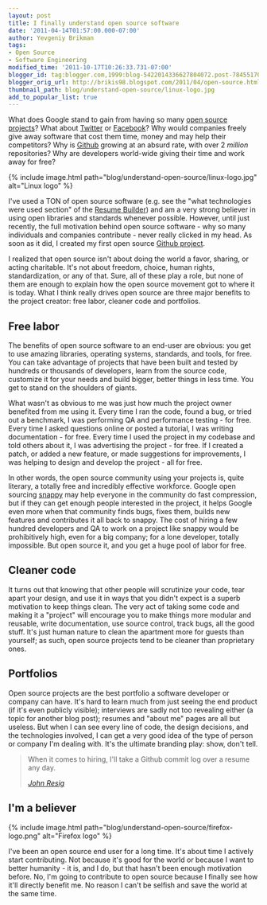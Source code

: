 ```yaml
---
layout: post
title: I finally understand open source software
date: '2011-04-14T01:57:00.000-07:00'
author: Yevgeniy Brikman
tags:
- Open Source
- Software Engineering
modified_time: '2011-10-17T10:26:33.731-07:00'
blogger_id: tag:blogger.com,1999:blog-5422014336627804072.post-7845517068355703366
blogger_orig_url: http://brikis98.blogspot.com/2011/04/open-source.html
thumbnail_path: blog/understand-open-source/linux-logo.jpg
add_to_popular_list: true
---
```


What does Google stand to gain from having so many [open source 
projects](http://code.google.com/opensource/projects.html)? What about 
[Twitter](http://twitter.com/about/opensource) or 
[Facebook](http://developers.facebook.com/opensource/)? Why would companies 
freely give away software that cost them time, money and may help their 
competitors? Why is [Github](https://github.com/) growing at an absurd rate, 
with over 2 *million* repositories? Why are developers world-wide giving their 
time and work away for free? 

{% include image.html path="blog/understand-open-source/linux-logo.jpg" alt="Linux logo" %}

I've used a TON of open source software (e.g. see the "what technologies were 
used section" of the [Resume 
Builder](http://resume.linkedinlabs.com/home/faq)) and am a very strong 
believer in using open libraries and standards whenever possible. However, 
until just recently, the full motivation behind open source software - why so 
many individuals and companies contribute - never really clicked in my head. 
As soon as it did, I created my first open source [Github 
project](https://github.com/brikis98/lilac). 

I realized that open source isn't about doing the world a favor, sharing, or 
acting charitable. It's not about freedom, choice, human rights, 
standardization, or any of that. Sure, all of these play a role, but none of 
them are enough to explain how the open source movement got to where it is 
today. What I think really drives open source are three major benefits to the 
project creator: free labor, cleaner code and portfolios. 

## Free labor 

The benefits of open source software to an end-user are obvious: you get to 
use amazing libraries, operating systems, standards, and tools, for free. You 
can take advantage of projects that have been built and tested by hundreds or 
thousands of developers, learn from the source code, customize it for your 
needs and build bigger, better things in less time. You get to stand on the 
shoulders of giants. 

What wasn't as obvious to me was just how much the project owner benefited 
from me using it. Every time I ran the code, found a bug, or tried out a 
benchmark, I was performing QA and performance testing - for free. Every time 
I asked questions online or posted a tutorial, I was writing documentation - 
for free. Every time I used the project in my codebase and told others about 
it, I was advertising the project - for free. If I created a patch, or added a 
new feature, or made suggestions for improvements, I was helping to design and 
develop the project - all for free. 

In other words, the open source community using your projects is, quite 
literary, a totally free and incredibly effective workforce. Google open 
sourcing [snappy](http://code.google.com/p/snappy/) may help everyone in the 
community do fast compression, but if they can get enough people interested in 
the project, it helps Google even more when that community finds bugs, fixes 
them, builds new features and contributes it all back to snappy. The cost of 
hiring a few hundred developers and QA to work on a project like snappy would 
be prohibitively high, even for a big company; for a lone developer, totally 
impossible. But open source it, and you get a huge pool of labor for free. 

## Cleaner code 

It turns out that knowing that other people will scrutinize your code, tear 
apart your design, and use it in ways that you didn't expect is a superb 
motivation to keep things clean. The very act of taking some code and making 
it a "project" will encourage you to make things more modular and reusable, 
write documentation, use source control, track bugs, all the good stuff. It's 
just human nature to clean the apartment more for guests than yourself; as 
such, open source projects tend to be cleaner than proprietary ones. 

## Portfolios 

Open source projects are the best portfolio a software developer or company 
can have. It's hard to learn much from just seeing the end product (if it's 
even publicly visible); interviews are sadly not too revealing either (a topic 
for another blog post); resumes and "about me" pages are all but useless. But 
when I can see every line of code, the design decisions, and the technologies 
involved, I can get a very good idea of the type of person or company I'm 
dealing with. It's the ultimate branding play: show, don't tell. 

<blockquote>
  <p>When it comes to hiring, I'll take a Github commit log over a resume any day.</p>
  <cite><a href="https://twitter.com/#%21/jeresig/status/33968704983138304">John Resig</a></cite>
</blockquote>

## I'm a believer

{% include image.html path="blog/understand-open-source/firefox-logo.png" alt="Firefox logo" %}

I've been an open source end user for a long time. It's about time I actively start 
contributing. Not because it's good for the world or because I want to better 
humanity - it is, and I do, but that hasn't been enough motivation before. No, 
I'm going to contribute to open source because I finally see how it'll 
directly benefit me. No reason I can't be selfish and save the world at the 
same time. 

